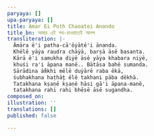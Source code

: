 ```yaml
---
paryaya: []
upa-paryaya: []
title: Amar Ei Poth Chaoatei Anondo
title_bn: আমার এই পথ-চাওয়াতেই আনন্দ
transliteration: |-
  Āmāra ē'i patha-cā'ōẏātē'i ānanda.
  Khēlē yāẏa raudra chāẏā, barṣā āsē basanta.
  Kārā ē'i samukha diẏē āsē yāẏa khabara niẏē,
  khuśi ra'i āpana manē.. Bātāsa bahē sumanda.
  Sārādina ām̐khi mēlē duẏārē raba ēkā,
  śubhakhana haṭhāṯ ēlē takhani pāba dēkhā.
  Tatakhana kṣaṇē kṣaṇē hāsi gā'i āpana-manē,
  tatakhana rahi rahi bhēsē āsē sugandha.
composed_on: 
illustration: ''
translations: []
published: false

---
```

